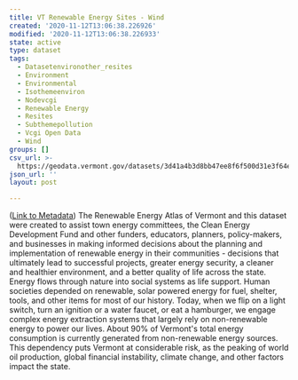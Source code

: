 ```yaml
---
title: VT Renewable Energy Sites - Wind
created: '2020-11-12T13:06:38.226926'
modified: '2020-11-12T13:06:38.226933'
state: active
type: dataset
tags:
  - Datasetenvironother_resites
  - Environment
  - Environmental
  - Isothemeenviron
  - Nodevcgi
  - Renewable Energy
  - Resites
  - Subthemepollution
  - Vcgi Open Data
  - Wind
groups: []
csv_url: >-
  https://geodata.vermont.gov/datasets/3d41a4b3d8bb47ee8f6f500d31e3f64e_18.csv?outSR=%7B%22latestWkid%22%3A32145%2C%22wkid%22%3A32145%7D
json_url: ''
layout: post

---
```

(<a href='http://maps.vcgi.vermont.gov/gisdata/metadata/EnvironOther_RESITES.htm' target='_blank'>Link to Metadata</a>) The Renewable Energy Atlas of Vermont and this dataset were created to assist town energy committees, the Clean Energy Development Fund and other funders, educators, planners, policy-makers, and businesses in making informed decisions about the planning and implementation of renewable energy in their communities - decisions that ultimately lead to successful projects, greater energy security, a cleaner and healthier environment, and a better quality of life across the state. Energy flows through nature into social systems as life support. Human societies depended on renewable, solar powered energy for fuel, shelter, tools, and other items for most of our history. Today, when we flip on a light switch, turn an ignition or a water faucet, or eat a hamburger, we engage complex energy extraction systems that largely rely on non-renewable energy to power our lives. About 90% of Vermont's total energy consumption is currently generated from non-renewable energy sources. This dependency puts Vermont at considerable risk, as the peaking of world oil production, global financial instability, climate change, and other factors impact the state.
